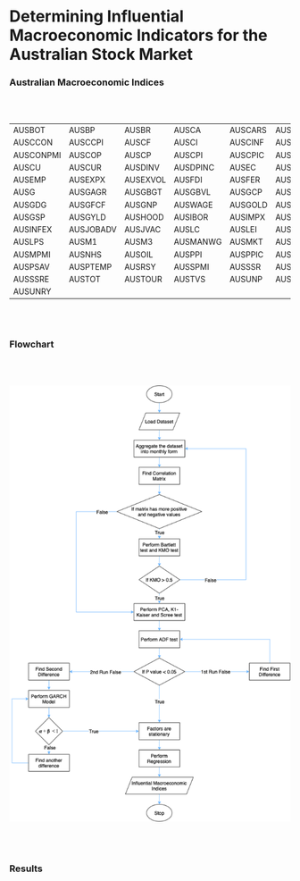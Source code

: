 # Determining Influential Macroeconomic Indicators for the Australian Stock Market

### Australian Macroeconomic Indices

<br>
<br>

<table align="center">
  <tr>
    <td> AUSBOT </td>
    <td> AUSBP </td>
    <td> AUSBR </td>
    <td> AUSCA </td>
    <td> AUSCARS </td> 
    <td> AUSCBBS </td>
  </tr>
  <tr>
    <td> AUSCCON </td>
    <td> AUSCCPI </td>
    <td> AUSCF </td> 
    <td> AUSCI </td> 
    <td> AUSCINF </td> 
    <td> AUSCNCN </td>
  </tr>
  <tr>
    <td> AUSCONPMI </td> 
    <td> AUSCOP </td> 
    <td> AUSCP </td>
    <td> AUSCPI </td>
    <td> AUSCPIC </td> 
    <td> AUSCSP </td> 
  </tr>
  <tr>
    <td> AUSCU </td> 
    <td> AUSCUR </td> 
    <td> AUSDINV </td>
    <td> AUSDPINC </td>
    <td> AUSEC </td> 
    <td> AUSEDBT </td>
  </tr>
  <tr>
    <td> AUSEMP </td>
    <td> AUSEXPX </td> 
    <td> AUSEXVOL </td>
    <td> AUSFDI </td> 
    <td> AUSFER </td> 
    <td> AUSFTEMP </td> 
  </tr>
  <tr>
    <td> AUSG </td> 
    <td> AUSGAGR </td> 
    <td> AUSGBGT </td>
    <td> AUSGBVL </td>
    <td> AUSGCP </td> 
    <td> AUSGD </td>
  </tr>
  <tr>
    <td> AUSGDG </td> 
    <td> AUSGFCF </td> 
    <td> AUSGNP </td>
    <td> AUSWAGE </td> 
    <td> AUSGOLD </td>
    <td> AUSGPC </td>
  </tr>
  <tr>
    <td> AUSGSP </td> 
    <td> AUSGYLD </td> 
    <td> AUSHOOD </td>
    <td> AUSIBOR </td> 
    <td> AUSIMPX </td> 
    <td> AUSIMVOL </td>
  </tr>
  <tr>
    <td> AUSINFEX </td> 
    <td> AUSJOBADV </td> 
    <td> AUSJVAC </td>
    <td> AUSLC </td> 
    <td> AUSLEI </td> 
    <td> AUSLFPR </td>
  </tr>
  <tr>
    <td> AUSLPS </td> 
    <td> AUSM1 </td> 
    <td> AUSM3 </td> 
    <td> AUSMANWG </td> 
    <td> AUSMKT </td>  
    <td> AUSMP </td> 
  </tr>
  <tr>
    <td> AUSMPMI </td> 
    <td> AUSNHS </td> 
    <td> AUSOIL </td> 
    <td> AUSPPI </td>
    <td> AUSPPIC </td> 
    <td> AUSPROD </td> 
  </tr>
  <tr>
    <td> AUSPSAV </td> 
    <td> AUSPTEMP </td> 
    <td> AUSRSY </td> 
    <td> AUSSPMI </td> 
    <td> AUSSSR </td> 
    <td> AUSSSRC </td> 
  </tr>
  <tr>
    <td> AUSSSRE </td> 
    <td> AUSTOT </td> 
    <td> AUSTOUR </td> 
    <td> AUSTVS </td> 
    <td> AUSUNP </td> 
    <td> AUSUNR </td> 
  </tr>
  <tr>
    <td> AUSUNRY </td>
  </tr>
</table>

<br>
<br>

### Flowchart

<br>
<br>
<p align="center">
  <img src="flowcharts/Vaishu_Stocks_methodology_detail.drawio.png">
</p>

<br>
<br>

### Results

<br>
<br>

